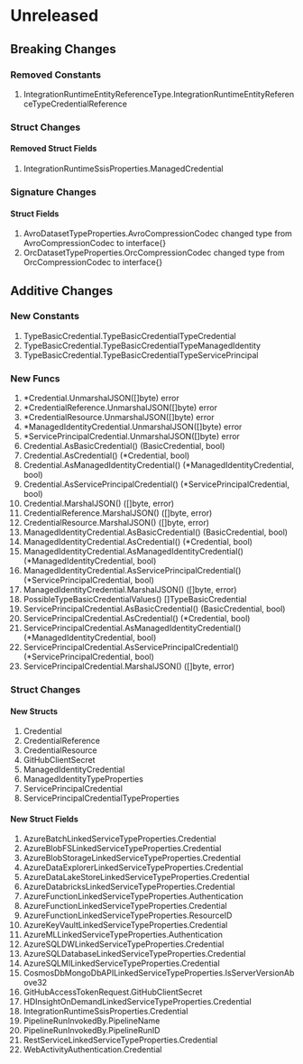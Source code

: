 # Unreleased

## Breaking Changes

### Removed Constants

1. IntegrationRuntimeEntityReferenceType.IntegrationRuntimeEntityReferenceTypeCredentialReference

### Struct Changes

#### Removed Struct Fields

1. IntegrationRuntimeSsisProperties.ManagedCredential

### Signature Changes

#### Struct Fields

1. AvroDatasetTypeProperties.AvroCompressionCodec changed type from AvroCompressionCodec to interface{}
1. OrcDatasetTypeProperties.OrcCompressionCodec changed type from OrcCompressionCodec to interface{}

## Additive Changes

### New Constants

1. TypeBasicCredential.TypeBasicCredentialTypeCredential
1. TypeBasicCredential.TypeBasicCredentialTypeManagedIdentity
1. TypeBasicCredential.TypeBasicCredentialTypeServicePrincipal

### New Funcs

1. *Credential.UnmarshalJSON([]byte) error
1. *CredentialReference.UnmarshalJSON([]byte) error
1. *CredentialResource.UnmarshalJSON([]byte) error
1. *ManagedIdentityCredential.UnmarshalJSON([]byte) error
1. *ServicePrincipalCredential.UnmarshalJSON([]byte) error
1. Credential.AsBasicCredential() (BasicCredential, bool)
1. Credential.AsCredential() (*Credential, bool)
1. Credential.AsManagedIdentityCredential() (*ManagedIdentityCredential, bool)
1. Credential.AsServicePrincipalCredential() (*ServicePrincipalCredential, bool)
1. Credential.MarshalJSON() ([]byte, error)
1. CredentialReference.MarshalJSON() ([]byte, error)
1. CredentialResource.MarshalJSON() ([]byte, error)
1. ManagedIdentityCredential.AsBasicCredential() (BasicCredential, bool)
1. ManagedIdentityCredential.AsCredential() (*Credential, bool)
1. ManagedIdentityCredential.AsManagedIdentityCredential() (*ManagedIdentityCredential, bool)
1. ManagedIdentityCredential.AsServicePrincipalCredential() (*ServicePrincipalCredential, bool)
1. ManagedIdentityCredential.MarshalJSON() ([]byte, error)
1. PossibleTypeBasicCredentialValues() []TypeBasicCredential
1. ServicePrincipalCredential.AsBasicCredential() (BasicCredential, bool)
1. ServicePrincipalCredential.AsCredential() (*Credential, bool)
1. ServicePrincipalCredential.AsManagedIdentityCredential() (*ManagedIdentityCredential, bool)
1. ServicePrincipalCredential.AsServicePrincipalCredential() (*ServicePrincipalCredential, bool)
1. ServicePrincipalCredential.MarshalJSON() ([]byte, error)

### Struct Changes

#### New Structs

1. Credential
1. CredentialReference
1. CredentialResource
1. GitHubClientSecret
1. ManagedIdentityCredential
1. ManagedIdentityTypeProperties
1. ServicePrincipalCredential
1. ServicePrincipalCredentialTypeProperties

#### New Struct Fields

1. AzureBatchLinkedServiceTypeProperties.Credential
1. AzureBlobFSLinkedServiceTypeProperties.Credential
1. AzureBlobStorageLinkedServiceTypeProperties.Credential
1. AzureDataExplorerLinkedServiceTypeProperties.Credential
1. AzureDataLakeStoreLinkedServiceTypeProperties.Credential
1. AzureDatabricksLinkedServiceTypeProperties.Credential
1. AzureFunctionLinkedServiceTypeProperties.Authentication
1. AzureFunctionLinkedServiceTypeProperties.Credential
1. AzureFunctionLinkedServiceTypeProperties.ResourceID
1. AzureKeyVaultLinkedServiceTypeProperties.Credential
1. AzureMLLinkedServiceTypeProperties.Authentication
1. AzureSQLDWLinkedServiceTypeProperties.Credential
1. AzureSQLDatabaseLinkedServiceTypeProperties.Credential
1. AzureSQLMILinkedServiceTypeProperties.Credential
1. CosmosDbMongoDbAPILinkedServiceTypeProperties.IsServerVersionAbove32
1. GitHubAccessTokenRequest.GitHubClientSecret
1. HDInsightOnDemandLinkedServiceTypeProperties.Credential
1. IntegrationRuntimeSsisProperties.Credential
1. PipelineRunInvokedBy.PipelineName
1. PipelineRunInvokedBy.PipelineRunID
1. RestServiceLinkedServiceTypeProperties.Credential
1. WebActivityAuthentication.Credential
